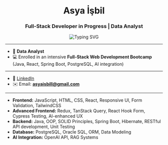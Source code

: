 <h1 align="center">Asya İşbil</h1>
<h3 align="center">Full-Stack Developer in Progress | Data Analyst</h3>

<p align="center">
  <img src="https://readme-typing-svg.demolab.com?font=Fira+Code&pause=1000&center=true&vCenter=true&width=435&color=a855f7&lines=Full-Stack+Developer+in+progress;React+%7C+Java+%7C+Spring+Boot;Oracle+SQL+%7C+PostgreSQL+%7C+Python;Frontend+%2B+Backend+%2B+AI+Integration" alt="Typing SVG" />
</p>

---
<!--
### 💼 About Me
-->

- 🎯 **Data Analyst** 
- 💻 Enrolled in an intensive **Full-Stack Web Development Bootcamp** (Java, React, Spring Boot, PostgreSQL, AI integration)  

---
<!--
### 📫 Let's Connect
-->

- 💼 [LinkedIn](https://www.linkedin.com/in/asya-isbil)  
- ✉️ Email: **asyaisbill@gmail.com**

---
<!--
### 🚀 Tech Stack & Tools

<table> 
<thead> 
<tr> <th>Frontend</th> <th>Backend</th> <th>Database</th> <th>Data Tools</th> </tr> 
</thead> 
<tbody> 
<tr> 
  <td><img src="https://cdn.jsdelivr.net/gh/devicons/devicon/icons/react/react-original.svg" width="25"/> React</td> 
  <td><img src="https://cdn.jsdelivr.net/gh/devicons/devicon/icons/java/java-original.svg" width="25"/> Java</td> 
  <td><img src="https://cdn.jsdelivr.net/gh/devicons/devicon/icons/postgresql/postgresql-original.svg" width="25"/> PostgreSQL</td>
  <td><img src="https://cdn.jsdelivr.net/gh/devicons/devicon/icons/python/python-original.svg" width="25"/> Python</td>
</tr> 
<tr> 
  <td><img src="https://cdn.jsdelivr.net/gh/devicons/devicon/icons/javascript/javascript-original.svg" width="25"/> JavaScript</td> 
  <td><img src="https://cdn.jsdelivr.net/gh/devicons/devicon/icons/spring/spring-original.svg" width="25"/> Spring Boot</td> 
  <td><strong>Oracle SQL</strong></td>
  <td><img src="https://cdn.jsdelivr.net/gh/devicons/devicon/icons/r/r-original.svg" width="25"/> R</td>
</tr> 
<tr>
  <td><img src="https://cdn.jsdelivr.net/gh/devicons/devicon/icons/html5/html5-original.svg" width="25"/> HTML</td> 
  <td></td>
  <td></td>
  <td><img src="https://cdn.jsdelivr.net/gh/devicons/devicon/icons/git/git-original.svg" width="25"/> Git & GitHub</td>
</tr>
<tr>
  <td><img src="https://cdn.jsdelivr.net/gh/devicons/devicon/icons/css3/css3-original.svg" width="25"/> CSS</td> 
  <td></td>
  <td></td>
  <td></td>
</tr>
</tbody> 
</table>

---

### 🧠 Bootcamp Curriculum Highlights
-->

<!--
> Intensive 35-week, project-based full-stack program covering:
-->

- **Frontend:** JavaScript, HTML, CSS, React, Responsive UI, Form Validation, TailwindCSS  
- **Advanced Frontend:** Redux, TanStack Query, React Hook Form, Cypress Testing, AI-enhanced UX  
- **Backend:** Java, OOP, SOLID Principles, Spring Boot, Hibernate, RESTful API development, Unit Testing  
- **Database:** PostgreSQL, Oracle SQL, ORM, Data Modeling  
- **AI Integration:** OpenAI API, RAG Systems  
<!--
---

### 🧩 Featured Projects

> 🚧 Actively adding project repositories!

👉 See all 👉 [GitHub Repositories](https://github.com/asyaisbil?tab=repositories)

---

<p align="center">
  <i>“Code is where logic meets creativity.” ✨</i>
</p>
-->
